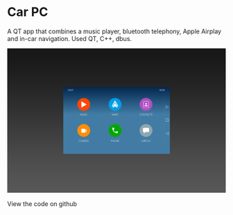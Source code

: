# Car PC

A QT app that combines a music player, bluetooth telephony, Apple Airplay and in-car navigation. Used QT, C++, dbus.

![carpc home screen](/img/carpc.jpg)

View the code on github
